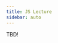 ```yaml
---
title: JS Lecture
sidebar: auto
---
```


TBD!

<!-- notes:

variable naming conventions. camelCase
style changes

    - Using .style with camelCase for css properties
    - Adding and removing classes

arrays vs. nodelist in context of arrays can be anything you define, but when you grab items from the DOM, it comes back as a nodelist which you can use just like an array

Array shuffle to solve randomizing issue - No shuffle array method, so we need to do it ourselves - Show css tricks array shuffle
use time to show how to use code credits in comments -->
<!-- https://css-tricks.com/snippets/javascript/shuffle-array/ -->

<!-- passing an option with slider or dropdown -->
<!-- filter based on value from dropdown -->
